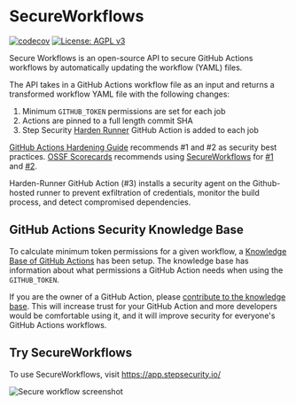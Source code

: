 # SecureWorkflows 

[![codecov](https://codecov.io/gh/step-security/secure-workflows/branch/main/graph/badge.svg?token=02ONA6U92A)](https://codecov.io/gh/step-security/secure-workflows)
[![License: AGPL v3](https://img.shields.io/badge/License-AGPL%20v3-blue.svg)](https://raw.githubusercontent.com/step-security/secure-workflows/main/LICENSE)

Secure Workflows is an open-source API to secure GitHub Actions workflows by automatically updating the workflow (YAML) files.

The API takes in a GitHub Actions workflow file as an input and returns a transformed workflow YAML file with the following changes:
1. Minimum `GITHUB_TOKEN` permissions are set for each job
2. Actions are pinned to a full length commit SHA
3. Step Security [Harden Runner](https://github.com/step-security/harden-runner) GitHub Action is added to each job

[GitHub Actions Hardening Guide](https://docs.github.com/en/actions/security-guides/security-hardening-for-github-actions) recommends #1 and #2 as security best practices. [OSSF Scorecards](https://opensource.googleblog.com/2020/11/security-scorecards-for-open-source.html) recommends using [SecureWorkflows](https://app.stepsecurity.io/) for [#1](https://github.com/ossf/scorecard/blob/main/docs/checks.md#token-permissions) and [#2](https://github.com/ossf/scorecard/blob/main/docs/checks.md#pinned-dependencies). 

Harden-Runner GitHub Action (#3) installs a security agent on the Github-hosted runner to prevent exfiltration of credentials, monitor the build process, and detect compromised dependencies.

## GitHub Actions Security Knowledge Base

To calculate minimum token permissions for a given workflow, a [Knowledge Base of GitHub Actions](https://github.com/step-security/secure-workflows/tree/main/knowledge-base) has been setup. The knowledge base has information about what permissions a GitHub Action needs when using the `GITHUB_TOKEN`. 

If you are the owner of a GitHub Action, please [contribute to the knowledge base](https://github.com/step-security/secure-workflows/blob/main/knowledge-base/README.md). This will increase trust for your GitHub Action and more developers would be comfortable using it, and it will improve security for everyone's GitHub Actions workflows.

## Try SecureWorkflows

To use SecureWorkflows, visit https://app.stepsecurity.io/

<p align="left">
  <img src="https://github.com/arjundashrath/supply-chain-goat/blob/patch-2/images/secure-workflows/SecureWorkflows.png" alt="Secure workflow screenshot" >
</p>

[Twitter handle]: https://img.shields.io/twitter/follow/step_security.svg?style=social&label=Follow
[Twitter badge]: https://twitter.com/intent/follow?screen_name=step_security
